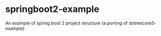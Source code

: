 # springboot2-example
An example of spring boot 2 project structure (a porting of dotnetcore5-example)
